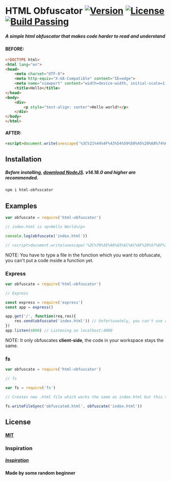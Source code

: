 # HTML Obfuscator [![Version](https://img.shields.io/static/v1?label=Version&message=1.0.0&color=blue)](https://www.npmjs.com/package/html-obfuscator) [![License](https://img.shields.io/badge/licence-MIT-green)](https://github.com/mrozio13pl/html-obfuscator/blob/main/LICENSE) [![Build Passing](https://img.shields.io/badge/build-passing-success)](https://www.npmjs.com/package/html-obfuscator)

##### A simple html obfuscator that makes code harder to read and understand

#### BEFORE:

```html
<!DOCTYPE html>
<html lang="en">
<head>
    <meta charset="UTF-8">
    <meta http-equiv="X-UA-Compatible" content="IE=edge">
    <meta name="viewport" content="width=device-width, initial-scale=1.0">
    <title>Hello</title>
</head>
<body>
    <div>
        <p style="text-align: center">Hello world!</p>
    </div>
</body>
</html>
```

#### AFTER:

```html
<script>document.write(unescape('%3C%21%44%4F%43%54%59%50%45%20%68%74%6D%6C%3E%0D%0A%3C%68%74%6D%6C%20%6C%61%6E%67%3D%22%65%6E%22%3E%0D%0A%3C%68%65%61%64%3E%0D%0A%20%20%20%20%3C%6D%65%74%61%20%63%68%61%72%73%65%74%3D%22%55%54%46%2D%38%22%3E%0D%0A%20%20%20%20%3C%6D%65%74%61%20%68%74%74%70%2D%65%71%75%69%76%3D%22%58%2D%55%41%2D%43%6F%6D%70%61%74%69%62%6C%65%22%20%63%6F%6E%74%65%6E%74%3D%22%49%45%3D%65%64%67%65%22%3E%0D%0A%20%20%20%20%3C%6D%65%74%61%20%6E%61%6D%65%3D%22%76%69%65%77%70%6F%72%74%22%20%63%6F%6E%74%65%6E%74%3D%22%77%69%64%74%68%3D%64%65%76%69%63%65%2D%77%69%64%74%68%2C%20%69%6E%69%74%69%61%6C%2D%73%63%61%6C%65%3D%31%2E%30%22%3E%0D%0A%20%20%20%20%3C%74%69%74%6C%65%3E%44%6F%63%75%6D%65%6E%74%3C%2F%74%69%74%6C%65%3E%0D%0A%3C%2F%68%65%61%64%3E%0D%0A%3C%62%6F%64%79%3E%0D%0A%20%20%20%20%68%65%6C%6C%6F%0D%0A%3C%2F%62%6F%64%79%3E%0D%0A%3C%2F%68%74%6D%6C%3E'))</script>
```

## Installation

##### Before installing, [download NodeJS](https://nodejs.org). v14.18.0 and higher are recommended.
####  
```bash 
npm i html-obfuscator
```
## Examples
```js
var obfuscate = require('html-obfuscator')

// index.html is <p>Hello World</p>

console.log(obfuscate('index.html'))

// <script>document.write(unescape('%3C%70%3E%48%65%6C%6C%6F%20%57%6F%72%6C%64%3C%2F%70%3E'))</script>
```
NOTE: You have to type a file in the function which you want to obfuscate, you can't put a code inside a function yet.

### Express

```js
var obfuscate = require('html-obfuscator')

// Express

const express = require('express')
const app = express()

app.get('/', function(req,res){
    res.send(obfuscate('index.html')) // Unfortunately, you can't use res.render() yet.
})
app.listen(4000) // Listening on localhost:4000
```
NOTE: It only obfuscates **client-side**, the code in your workspace stays the same.

### fs

```js
var obfuscate = require('html-obfuscator')

// fs

var fs = require('fs')

// Creates new .html file which works the same as index.html but this time it is obfuscated 

fs.writeFileSync('obfuscated.html', obfuscate('index.html'))
```
## License

#### [MIT](https://en.wikipedia.org/wiki/MIT_License#License_terms)

### Inspiration 
##### [Inspiration](http://snapbuilder.com/code_snippet_generator/obfuscate_html_source_code/)
#### Made by some random beginner 
